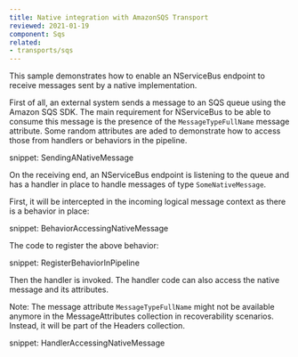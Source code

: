 ```yaml
---
title: Native integration with AmazonSQS Transport
reviewed: 2021-01-19
component: Sqs
related:
- transports/sqs
---
```


This sample demonstrates how to enable an NServiceBus endpoint to receive messages sent by a native implementation.

First of all, an external system sends a message to an SQS queue using the Amazon SQS SDK.
The main requirement for NServiceBus to be able to consume this message is the presence of the `MessageTypeFullName` message attribute.
Some random attributes are aded to demonstrate how to access those from handlers or behaviors in the pipeline.

snippet: SendingANativeMessage

On the receiving end, an NServiceBus endpoint is listening to the queue and has a handler in place to handle messages of type `SomeNativeMessage`.

First, it will be intercepted in the incoming logical message context as there is a behavior in place:

snippet: BehaviorAccessingNativeMessage

The code to register the above behavior:

snippet: RegisterBehaviorInPipeline

Then the handler is invoked. The handler code can also access the native message and its attributes.

Note: The message attribute `MessageTypeFullName` might not be available anymore in the MessageAttributes collection in recoverability scenarios. Instead, it will be part of the Headers collection.

snippet: HandlerAccessingNativeMessage
